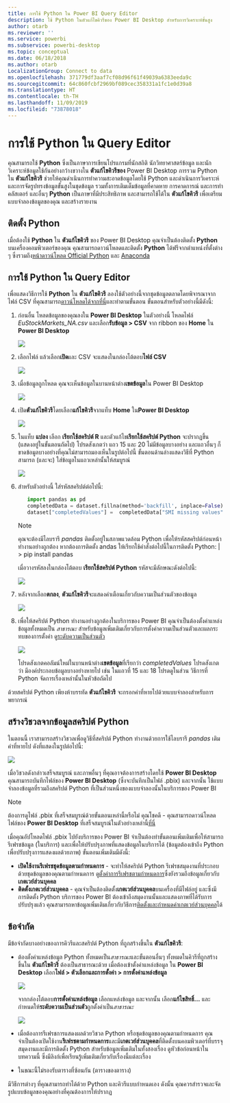 ```yaml
---
title: การใช้ Python ใน Power BI Query Editor
description: ใช้ Python ในตัวแก้ไขคิวรีของ Power BI Desktop สำหรับการวิเคราะห์ขั้นสูง
author: otarb
ms.reviewer: ''
ms.service: powerbi
ms.subservice: powerbi-desktop
ms.topic: conceptual
ms.date: 06/18/2018
ms.author: otarb
LocalizationGroup: Connect to data
ms.openlocfilehash: 371779df3aaf7cf08d96f61f49039a6383eeda9c
ms.sourcegitcommit: 64c860fcbf2969bf089cec358331a1fc1e0d39a8
ms.translationtype: HT
ms.contentlocale: th-TH
ms.lasthandoff: 11/09/2019
ms.locfileid: "73878018"
---
```

# <a name="using-python-in-query-editor"></a>การใช้ Python ใน Query Editor
คุณสามารถใช้ **Python** ซึ่งเป็นภาษาการเขียนโปรแกรมที่นักสถิติ นักวิทยาศาสตร์ข้อมูล และนักวิเคราะห์ข้อมูลใช้กันอย่างกว้างขวางใน **ตัวแก้ไขคิวรีของ** Power BI Desktop การรวม Python ใน **ตัวแก้ไขคิวรี** ช่วยให้คุณดำเนินการทำความสะอาดข้อมูลโดยใช้ Python  และดำเนินการวิเคราะห์และการจัดรูปทรงข้อมูลขั้นสูงในชุดข้อมูล รวมทั้งการเติมเต็มข้อมูลที่คาดหาย การคาดการณ์ และการทำคลัสเตอร์ และอื่นๆ **Python** เป็นภาษาที่มีประสิทธิภาพ และสามารถใช้ได้ใน **ตัวแก้ไขคิวรี** เพื่อเตรียมแบบจำลองข้อมูลของคุณ และสร้างรายงาน

## <a name="installing-python"></a>ติดตั้ง Python
เมื่อต้องใช้ **Python** ใน **ตัวแก้ไขคิวรี** ของ Power BI Desktop คุณจำเป็นต้องติดตั้ง **Python** บนเครื่องคอมพิวเตอร์ของคุณ คุณสามารถดาวน์โหลดและติดตั้ง **Python** ได้ฟรีจากตำแหน่งที่ตั้งต่าง ๆ ซึ่งรวมถึง[หน้าดาวน์โหลด Official Python](https://www.python.org/) และ [Anaconda](https://anaconda.org/anaconda/python/)

## <a name="using-python-in-query-editor"></a>การใช้ Python ใน Query Editor
เพื่อแสดงวิธีการใช้ **Python** ใน **ตัวแก้ไขคิวรี** ลองใช้ตัวอย่างนี้จากชุดข้อมูลตลาดโดยพิจารณาจากไฟล์ CSV ที่คุณสามารถ[ดาวน์โหลดได้จากที่นี่](https://download.microsoft.com/download/F/8/A/F8AA9DC9-8545-4AAE-9305-27AD1D01DC03/EuStockMarkets_NA.csv)และทำตามขั้นตอน ขั้นตอนสำหรับตัวอย่างนี้มีดังนี้:

1. ก่อนอื่น โหลดข้อมูลของคุณลงใน **Power BI Desktop** ในตัวอย่างนี้ โหลดไฟล์ *EuStockMarkets_NA.csv* และเลือก**รับข้อมูล > CSV** จาก ribbon ของ **Home** ใน **Power BI Desktop**
   
   ![](media/desktop-python-in-query-editor/python-in-query-editor-1.png)
2. เลือกไฟล์ แล้วเลือก**เปิด**และ CSV จะแสดงในกล่องโต้ตอบ**ไฟล์ CSV**
   
   ![](media/desktop-python-in-query-editor/python-in-query-editor-2.png)
3. เมื่อข้อมูลถูกโหลด คุณจะเห็นข้อมูลในบานหน้าต่าง**เขตข้อมูล**ใน Power BI Desktop
   
   ![](media/desktop-python-in-query-editor/python-in-query-editor-3.png)
4. เปิด**ตัวแก้ไขคิวรี**โดยเลือก**แก้ไขคิวรี**จากแท็บ **Home** ใน**Power BI Desktop**
   
   ![](media/desktop-python-in-query-editor/python-in-query-editor-4.png)
5. ในแท็บ **แปลง** เลือก **เรียกใช้สคริปต์ R** และตัวแก้ไข**เรียกใช้สคริปต์ Python** จะปรากฏขึ้น (แสดงอยู่ในขั้นตอนถัดไป) โปรดสังเกตว่า แถว 15 และ 20 ไม่มีข้อมูลบางอย่าง และแถวอื่นๆ ก็ขาดข้อมูลบางอย่างที่คุณไม่สามารถมองเห็นในรูปต่อไปนี้ ขั้นตอนด้านล่างแสดงวิธีที่ Python สามารถ (และจะ) ใส่ข้อมูลในแถวเหล่านั้นให้สมบูรณ์
   
   ![](media/desktop-python-in-query-editor/python-in-query-editor-5.png)
6. สำหรับตัวอย่างนี้ ใส่รหัสสคริปต์ต่อไปนี้:
   
    ```python
       import pandas as pd
       completedData = dataset.fillna(method='backfill', inplace=False)
       dataset["completedValues"] =  completedData["SMI missing values"]
   ```

   > [!NOTE]
   > คุณจะต้องมีไลบรารี *pandas* ติดตั้งอยู่ในสภาพแวดล้อม Python เพื่อให้รหัสสคริปต์ก่อนหน้าทำงานอย่างถูกต้อง หากต้องการติดตั้ง andas ให้เรียกใช้คำสั่งต่อไปนี้ในการติดตั้ง Python:  |      > pip install pandas
   > 
   > 
   
   เมื่อวางรหัสลงในกล่องโต้ตอบ **เรียกใช้สคริปต์ Python** รหัสจะมีลักษณะดังต่อไปนี้:
   
   ![](media/desktop-python-in-query-editor/python-in-query-editor-5b.png)
7. หลังจากเลือก**ตกลง**, **ตัวแก้ไขคิวรี**จะแสดงคำเตือนเกี่ยวกับความเป็นส่วนตัวของข้อมูล
   
   ![](media/desktop-python-in-query-editor/python-in-query-editor-6.png)
8. เพื่อให้สคริปต์ Python ทำงานอย่างถูกต้องในบริการของ Power BI คุณจำเป็นต้องตั้งค่าแหล่งข้อมูลทั้งหมดเป็น *สาธารณะ* สำหรับข้อมูลเพิ่มเติมเกี่ยวกับการตั้งค่าความเป็นส่วนตัวและผลกระทบของการตั้งค่า ดู[ระดับความเป็นส่วนตัว](desktop-privacy-levels.md)
   
   ![](media/desktop-python-in-query-editor/python-in-query-editor-7.png)
   
   โปรดสังเกตคอลัมน์ใหม่ในบานหน้าต่าง**เขตข้อมูล**ที่เรียกว่า *completedValues* โปรดสังเกตว่า มีองค์ประกอบข้อมูลบางอย่างหายไป เช่น ในแถวที่ 15 และ 18 โปรดดูในส่วน วิธีการที่ Python จัดการเรื่องเหล่านั้นในหัวข้อถัดไป
   

ด้วยสคริปต์ Python เพียงห้าบรรทัด **ตัวแก้ไขคิวรี** จะกรอกค่าที่หายไปด้วยแบบจำลองสำหรับการพยากรณ์

## <a name="creating-visuals-from-python-script-data"></a>สร้างวิชวลจากข้อมูลสคริปต์ Python
ในตอนนี้ เราสามารถสร้างวิชวลเพื่อดูวิธีที่สคริปต์ Python ทำงานด้วยการใช้ไลบรารี *pandas* เติมค่าที่หายไป ดังที่แสดงในรูปต่อไปนี้:

![](media/desktop-python-in-query-editor/python-in-query-editor-8.png)

เมื่อวิชวลดังกล่าวเสร็จสมบูรณ์ และภาพอื่นๆ ที่คุณอาจต้องการสร้างโดยใช้ **Power BI Desktop** คุณสามารถบันทึกไฟล์ของ **Power BI Desktop** (ซึ่งจะบันทึกเป็นไฟล์ .pbix) และจากนั้น ใช้แบบจำลองข้อมูลที่รวมถึงสคริปต์ Python ที่เป็นส่วนหนึ่งของแบบจำลองนั้นในบริการของ Power BI

> [!NOTE]
> ต้องการดูไฟล์ .pbix ที่เสร็จสมบูรณ์ด้วยขั้นตอนเหล่านี้หรือไม่ คุณโชคดี - คุณสามารถดาวน์โหลดไฟล์ของ **Power BI Desktop** ที่เสร็จสมบูรณ์ในตัวอย่างเหล่านี้[ที่นี่](https://download.microsoft.com/download/A/B/C/ABCF5589-B88F-49D4-ADEB-4A623589FC09/Complete%20Values%20with%20Python%20in%20PQ.pbix)

เมื่อคุณอัปโหลดไฟล์ .pbix ไปยังบริการของ Power BI จำเป็นต้องทำขั้นตอนเพิ่มเติมเพื่อให้สามารถรีเฟรชข้อมูล (ในบริการ) และเพื่อให้ปรับปรุงภาพที่แสดงข้อมูลในบริการได้ (ข้อมูลต้องเข้าถึง Python เพื่อปรับปรุงการแสดงผลด้วยภาพ) ขั้นตอนเพิ่มเติมมีดังนี้:

* **เปิดใช้งานรีเฟรชชุดข้อมูลตามกำหนดการ** - จะทำให้สคริปต์ Python รีเฟรชสมุดงานที่ประกอบด้วยชุดข้อมูลของคุณตามกำหนดการ ดู[ตั้งค่าการรีเฟรชตามกำหนดการ](refresh-scheduled-refresh.md)ซึ่งยังรวมถึงข้อมูลเกี่ยวกับ**เกตเวย์ส่วนบุคคล**
* **ติดตั้งเกตเวย์ส่วนบุคคล** - คุณจำเป็นต้องติดตั้ง**เกตเวย์ส่วนบุคคล**บนเครื่องที่มีไฟล์อยู่ และซึ่งมีการติดตั้ง Python บริการของ Power BI ต้องเข้าถึงสมุดงานนั้นและแสดงภาพที่ได้รับการปรับปรุงแล้ว คุณสามารถหาข้อมูลเพิ่มเติมเกี่ยวกับวิธีการ[ติดตั้งและกำหนดค่าเกตเวย์ส่วนบุคคล](personal-gateway.md)ได้

## <a name="limitations"></a>ข้อจำกัด
มีข้อจำกัดบางอย่างของการคิวรีและสคริปต์ Python ที่ถูกสร้างขึ้นใน **ตัวแก้ไขคิวรี**:

* ต้องตั้งค่าแหล่งข้อมูล Python ทั้งหมดเป็น*สาธารณะ*และขั้นตอนอื่นๆ ทั้งหมดในคิวรีที่ถูกสร้างขึ้นใน **ตัวแก้ไขคิวรี** ต้องเป็นสาธารณะด้วย เมื่อต้องเข้าตั้งค่าแหล่งข้อมูล ใน **Power BI Desktop** เลือก**ไฟล์ > ตัวเลือกและการตั้งค่า > การตั้งค่าแหล่งข้อมูล**
  
  ![](media/desktop-python-in-query-editor/python-in-query-editor-9.png)
  
  จากกล่องโต้ตอบ**การตั้งค่าแหล่งข้อมูล** เลือกแหล่งข้อมูล และจากนั้น เลือก**แก้ไขสิทธิ์...** และกำหนดให้**ระดับความเป็นส่วนตัว**ถูกตั้งค่าเป็น*สาธารณะ*
  
  ![](media/desktop-python-in-query-editor/python-in-query-editor-10.png)    
* เมื่อต้องการรีเฟรชการแสดงผลด้วยวิชวล Python หรือชุดข้อมูลของคุณตามกำหนดการ คุณจำเป็นต้องเปิดใช้งาน**รีเฟรชตามกำหนดการ**และมี**เกตเวย์ส่วนบุคคล**ที่ติดตั้งบนคอมพิวเตอร์ที่บรรจุสมุดงานและมีการติดตั้ง Python สำหรับข้อมูลเพิ่มเติมในทั้งสองเรื่อง ดูหัวข้อก่อนหน้าในบทความนี้ ซึ่งมีลิงก์เพื่อเรียนรู้เพิ่มเติมเกี่ยวกับเรื่องนี้แต่ละเรื่อง
* ในขณะนี้ไม่รองรับตารางที่ซ้อนกัน (ตารางของตาราง) 

มีวิธีการต่างๆ ที่คุณสามารถทำได้ด้วย Python และคิวรีแบบกำหนดเอง ดังนั้น คุณควรสำรวจและจัดรูปแบบข้อมูลของคุณอย่างที่คุณต้องการให้ปรากฏ

